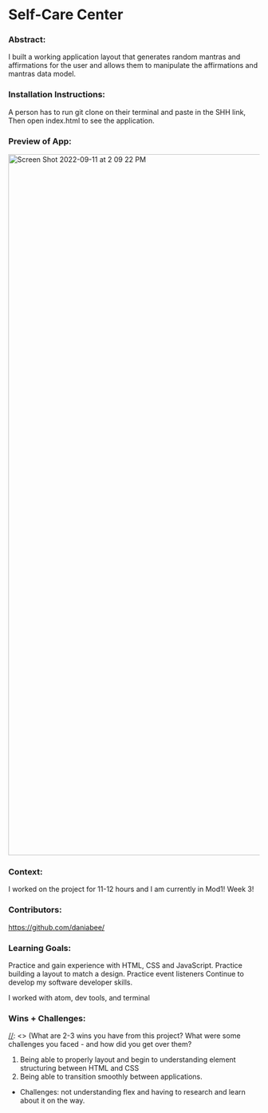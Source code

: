 # Self-Care Center

### Abstract:
[//]: <> (Briefly describe what you built and its features. What problem is the app solving? How does this application solve that problem?)

I built a working application layout that generates random mantras and affirmations for the user and allows them to manipulate the affirmations and mantras data model.

### Installation Instructions:
[//]: <> (What steps does a person have to take to get your app cloned down and running?)

A person has to run git clone on their terminal and paste in the SHH link,
Then open index.html to see the application.

### Preview of App:

[//]: <> (Provide ONE gif or screenshot of your application - choose the "coolest" piece of functionality to show off.)
<img width="1406" alt="Screen Shot 2022-09-11 at 2 09 22 PM" src="https://user-images.githubusercontent.com/108088961/189547020-8d9233a8-1027-47f0-990c-7af3708a6837.png">

### Context:
[//]: <> (Give some context for the project here. How long did you have to work on it? How far into the Turing program are you?)

I worked on the project for 11-12 hours and I am currently in Mod1! Week 3!

### Contributors:
[//]: <> (Who worked on this application? Link to their GitHubs.)

https://github.com/daniabee/

### Learning Goals:
[//]: <> (What were the learning goals of this project? What tech did you work with?)

Practice and gain experience with HTML, CSS and JavaScript.
Practice building a layout to match a design.
Practice event listeners
Continue to develop my software developer skills.

I worked with atom, dev tools, and terminal

### Wins + Challenges:
[//]: <> (What are 2-3 wins you have from this project? What were some challenges you faced - and how did you get over them?

1. Being able to properly layout and begin to understanding element structuring between HTML and CSS
2. Being able to transition smoothly between applications.

- Challenges: not understanding flex and having to research and learn about it on the way. 
